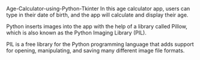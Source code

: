 Age-Calculator-using-Python-Tkinter
In this age calculator app, users can type in their date of birth, and the app will calculate and display their age.


Python inserts images into the app with the help of a library called Pillow, which is also known as the Python Imaging Library (PIL).

PIL is a free library for the Python programming language that adds support for opening, manipulating, and saving many different image file formats.
